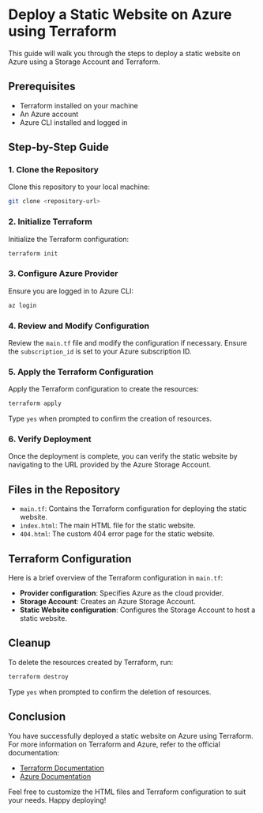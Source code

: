 
# Deploy a Static Website on Azure using Terraform

This guide will walk you through the steps to deploy a static website on Azure using a Storage Account and Terraform.

## Prerequisites

- Terraform installed on your machine
- An Azure account
- Azure CLI installed and logged in

## Step-by-Step Guide

### 1. Clone the Repository
Clone this repository to your local machine:

```bash
git clone <repository-url>
```

### 2. Initialize Terraform
Initialize the Terraform configuration:

```bash
terraform init
```

### 3. Configure Azure Provider
Ensure you are logged in to Azure CLI:

```bash
az login
```

### 4. Review and Modify Configuration
Review the `main.tf` file and modify the configuration if necessary. Ensure the `subscription_id` is set to your Azure subscription ID.

### 5. Apply the Terraform Configuration
Apply the Terraform configuration to create the resources:

```bash
terraform apply
```

Type `yes` when prompted to confirm the creation of resources.

### 6. Verify Deployment
Once the deployment is complete, you can verify the static website by navigating to the URL provided by the Azure Storage Account.

## Files in the Repository

- `main.tf`: Contains the Terraform configuration for deploying the static website.
- `index.html`: The main HTML file for the static website.
- `404.html`: The custom 404 error page for the static website.

## Terraform Configuration

Here is a brief overview of the Terraform configuration in `main.tf`:

- **Provider configuration**: Specifies Azure as the cloud provider.
- **Storage Account**: Creates an Azure Storage Account.
- **Static Website configuration**: Configures the Storage Account to host a static website.

## Cleanup

To delete the resources created by Terraform, run:

```bash
terraform destroy
```

Type `yes` when prompted to confirm the deletion of resources.

## Conclusion

You have successfully deployed a static website on Azure using Terraform. For more information on Terraform and Azure, refer to the official documentation:

- [Terraform Documentation](https://www.terraform.io/docs)
- [Azure Documentation](https://docs.microsoft.com/en-us/azure/)

Feel free to customize the HTML files and Terraform configuration to suit your needs. Happy deploying!
```
